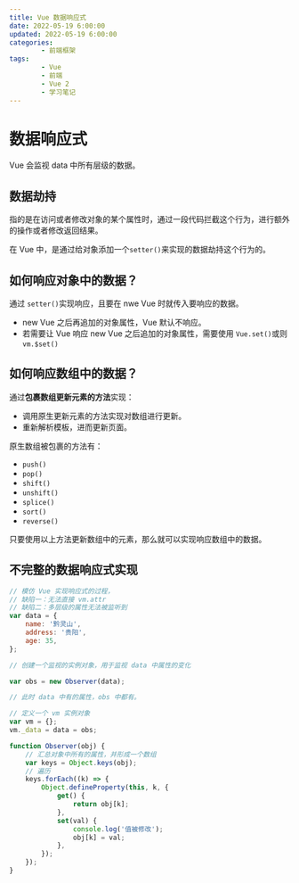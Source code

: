 ```yaml
---
title: Vue 数据响应式
date: 2022-05-19 6:00:00
updated: 2022-05-19 6:00:00
categories:
        - 前端框架
tags:
        - Vue
        - 前端
        - Vue 2
        - 学习笔记
---
```


# 数据响应式

Vue 会监视 data 中所有层级的数据。

## 数据劫持

指的是在访问或者修改对象的某个属性时，通过一段代码拦截这个行为，进行额外的操作或者修改返回结果。

在 Vue  中，是通过给对象添加一个`setter()`来实现的数据劫持这个行为的。

## 如何响应对象中的数据？

通过 `setter()`实现响应，且要在 nwe Vue 时就传入要响应的数据。

- new Vue 之后再追加的对象属性，Vue 默认不响应。
- 若需要让 Vue 响应 new Vue 之后追加的对象属性，需要使用 `Vue.set()`或则 `vm.$set()`

## 如何响应数组中的数据？

通过**包裹数组更新元素的方法**实现：

- 调用原生更新元素的方法实现对数组进行更新。
- 重新解析模板，进而更新页面。

原生数组被包裹的方法有：

- `push()`
- `pop()`
- `shift()`
- `unshift()`
- `splice()`
- `sort()`
- `reverse()`

只要使用以上方法更新数组中的元素，那么就可以实现响应数组中的数据。

## 不完整的数据响应式实现

```js
// 模仿 Vue 实现响应式的过程，
// 缺陷一：无法直接 vm.attr
// 缺陷二：多层级的属性无法被监听到
var data = {
	name: '黔灵山',
	address: '贵阳',
	age: 35,
};

// 创建一个监视的实例对象，用于监视 data 中属性的变化

var obs = new Observer(data);

// 此时 data 中有的属性，obs 中都有。

// 定义一个 vm 实例对象
var vm = {};
vm._data = data = obs;

function Observer(obj) {
	// 汇总对象中所有的属性，并形成一个数组
	var keys = Object.keys(obj);
	// 遍历
	keys.forEach((k) => {
		Object.defineProperty(this, k, {
			get() {
				return obj[k];
			},
			set(val) {
				console.log('值被修改');
				obj[k] = val;
			},
		});
	});
}

```

